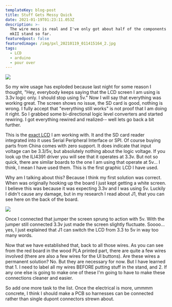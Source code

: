 ```yaml
---
templateKey: blog-post
title: Stuff Gets Messy Quick
date: 2021-01-19T01:23:11.053Z
description: >-
  The wire mess is real and I've only got about half of the components into the
  mkII stand so far.
featuredpost: false
featuredimage: /img/pxl_20210119_011415164_2.jpg
tags:
  - LCD
  - arduino
  - pour over
---
```

![](/img/pxl_20210119_011415164_2.jpg)

So my wire usage has exploded because last night for some reason I thought, "Hey, everybody keeps saying that the LCD screen I am using is 3.3v logic only. I should stop using 5v." Now I will say that everything was working great. The screen shows no issue, the SD card is good, nothing is wrong. I fully accept that "everything still works" is not proof that I am doing it right. So I grabbed some bi-directional logic level converters and started rewiring. I got everything rewired and realized-- well lets go back a bit further.

This is the [exact LCD](https://www.aliexpress.com/item/33047978743.html?spm=a2g0s.9042311.0.0.27424c4dBk3UTy) I am working with. It and the SD card reader integrated into it uses Serial Peripheral Interface or SPI. Of course buying parts from China comes with zero support. It does indicate that input voltage can be 3.3/5v, but absolutely nothing about the logic voltage. If you look up the ILI4391 driver you will see that it operates at 3.3v. But not so quick, there are similar boards to the one I am using that operate at 5v... I think, I mean I have used them. This is the first graphic LCD I have used.

Why am I talking about this? Because I think my first solution was correct. When was originally hooking up the board I just kept getting a white screen. I believe this was because it was expecting 3.3v and I was using 5v. Luckily I didn't cause any damage, but in my research I read about J1, that you can see here on the back of the board.

![](/img/screenshot-2021-01-18-222110.png)

Once I connected that jumper the screen sprung to action with 5v. With the jumper still connected 3.3v just made the screen slightly fluctuate. Soooo... yes, I just explained that J1 can switch the LCD from 3.3 to 5v in way too many words.

Now that we have established that, back to all those wires. As you can see from the red board in the wood PLA printed part, there are quite a few wires involved (there are also a few wires for the UI buttons). Are these wires a permanent solution? No. But they are necessary for now. But I have learned that 1. I need to label all my wires BEFORE putting stuff in the stand, and 2. If any one else is going to make one of these I'm going to have to make these connections cleaner and easier.

So add one more task to the list. Once the electrical is more, ummmm concrete, I think I should make a PCB so harnesses can be connected rather than single dupont connectors strewn about.

